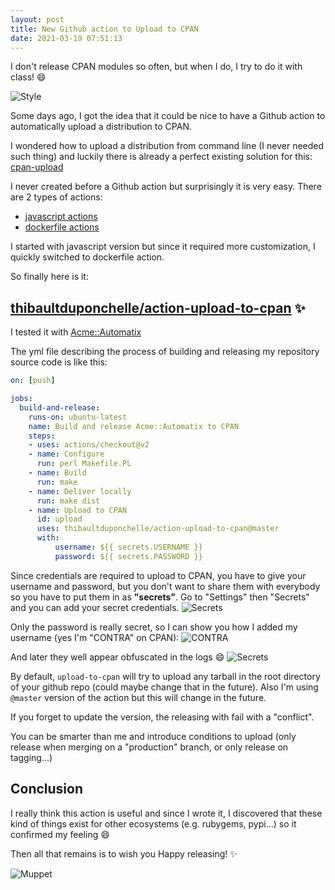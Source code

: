 ```yaml
---
layout: post
title: New Github action to Upload to CPAN
date: 2021-03-19 07:51:13
---
```

I don't release CPAN modules so often, but when I do, I try to do it with class! :smile:

![Style](images/lpyca80s6wr3zhraw3yf.png)

Some days ago, I got the idea that it could be nice to have a Github action to automatically upload a distribution to CPAN. 

I wondered how to upload a distribution from command line (I never needed such thing) and luckily there is already a perfect existing solution for this: [cpan-upload](https://metacpan.org/pod/distribution/CPAN-Uploader/bin/cpan-upload)

I never created before a Github action but surprisingly it is very easy. There are 2 types of actions:
- [javascript actions](https://docs.github.com/en/actions/creating-actions/creating-a-javascript-action)
- [dockerfile actions](https://docs.github.com/en/actions/creating-actions/creating-a-docker-container-action)

I started with javascript version but since it required more customization, I quickly switched to dockerfile action.

So finally here is it: 

## [thibaultduponchelle/action-upload-to-cpan](https://github.com/thibaultduponchelle/action-upload-to-cpan) :sparkles:

I tested it with [Acme::Automatix](https://metacpan.org/pod/Acme::Automatix)

The yml file describing the process of building and releasing my repository source code is like this:
```yml
on: [push]

jobs:
  build-and-release:
    runs-on: ubuntu-latest
    name: Build and release Acme::Automatix to CPAN
    steps:
    - uses: actions/checkout@v2
    - name: Configure
      run: perl Makefile.PL
    - name: Build
      run: make
    - name: Deliver locally
      run: make dist
    - name: Upload to CPAN
      id: upload
      uses: thibaultduponchelle/action-upload-to-cpan@master
      with:
          username: ${{ secrets.USERNAME }}
          password: ${{ secrets.PASSWORD }}
```
Since credentials are required to upload to CPAN, you have to give your username and password, but you don't want to share them with everybody so you have to put them in as **"secrets"**. Go to "Settings" then "Secrets" and you can add your secret credentials.
![Secrets](images/d9ocq1sfnmlzjof6v7hd.png)

Only the password is really secret, so I can show you how I added my username (yes I'm "CONTRA" on CPAN):
![CONTRA](images/xehneatvry4a68fh75ye.png)

And later they well appear obfuscated in the logs :smile:
![Secrets](images/0ygkgkmcrv2ikbp1fkcc.png)

By default, `upload-to-cpan` will try to upload any tarball in the root directory of your github repo (could maybe change that in the future). Also I'm using `@master` version of the action but this will change in the future.

If you forget to update the version, the releasing with fail with a "conflict".

You can be smarter than me and introduce conditions to upload (only release when merging on a "production" branch, or only release on tagging...)

## Conclusion
I really think this action is useful and since I wrote it, I discovered that these kind of things exist for other ecosystems (e.g. rubygems, pypi...) so it confirmed my feeling :smile:

Then all that remains is to wish you Happy releasing! :sparkles:
 
![Muppet](images/kco5uq6sjtyag2a7bpvy.gif) 
 